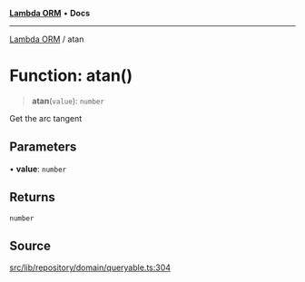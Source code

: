 [**Lambda ORM**](../README.md) • **Docs**

***

[Lambda ORM](../README.md) / atan

# Function: atan()

> **atan**(`value`): `number`

Get the arc tangent

## Parameters

• **value**: `number`

## Returns

`number`

## Source

[src/lib/repository/domain/queryable.ts:304](https://github.com/lambda-orm/lambdaorm-base/blob/5d74b344f8322b5f4e53698b0a2759c1bc628a31/src/lib/repository/domain/queryable.ts#L304)
